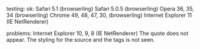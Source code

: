 testing: 
ok:
  Safari 5.1 (browserling)
  Safari 5.0.5 (browserling)
  Opera 36, 35, 34  (browserling)
  Chrome 49, 48, 47, 30, (browserling)
  Internet Explorer 11 (IE NetRenderer)

problems:
  Internet Explorer 10, 9, 8 (IE NetRenderer)
    The quote does not appear.
    The styling for the source and the tags is not seen.
